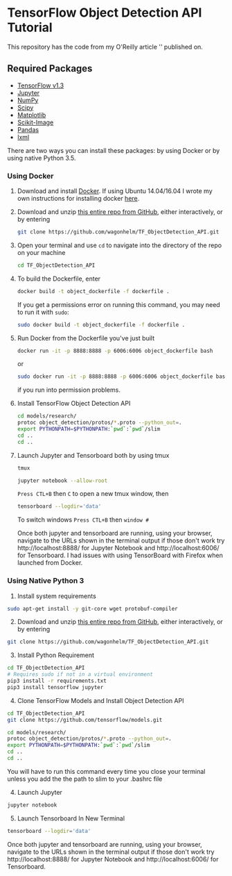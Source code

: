 # TensorFlow Object Detection API Tutorial

This repository has the code from my O'Reilly article '' published on.


## Required Packages
* [TensorFlow v1.3](http://www.tensorflow.org/)
* [Jupyter](http://jupyter.org/)
* [NumPy](http://www.numpy.org/)
* [Scipy](https://www.scipy.org/)
* [Matplotlib](http://matplotlib.org/)
* [Scikit-Image](http://scikit-image.org/)
* [Pandas](http://pandas.pydata.org/)
* [lxml](http://lxml.de/)

There are two ways you can install these packages: by using Docker or by using native Python 3.5.

### Using Docker

1. Download and install [Docker](https://www.docker.com/).  If using Ubuntu 14.04/16.04 I wrote my own instructions for installing docker [here](https://github.com/wagonhelm/ML-Workstation-Installation-Guide#install-docker).

2. Download and unzip [this entire repo from GitHub](https://github.com/wagonhelm/TF_ObjectDetection_API), either interactively, or by entering
    ```bash
    git clone https://github.com/wagonhelm/TF_ObjectDetection_API.git

    ```

3. Open your terminal and use `cd` to navigate into the directory of the repo on your machine
    ```bash
    cd TF_ObjectDetection_API
    ```
    
4. To build the Dockerfile, enter
    ```bash
    docker build -t object_dockerfile -f dockerfile .
    ```
    If you get a permissions error on running this command, you may need to run it with `sudo`:
    ```bash
    sudo docker build -t object_dockerfile -f dockerfile .
    ```

5. Run Docker from the Dockerfile you've just built
    ```bash
    docker run -it -p 8888:8888 -p 6006:6006 object_dockerfile bash
    ```
    or
    ```bash
    sudo docker run -it -p 8888:8888 -p 6006:6006 object_dockerfile bash
    ```
    if you run into permission problems.

6. Install TensorFlow Object Detection API
    ```bash
    cd models/research/
    protoc object_detection/protos/*.proto --python_out=.
    export PYTHONPATH=$PYTHONPATH:`pwd`:`pwd`/slim
    cd ..
    cd ..
    ```

7. Launch Jupyter and Tensorboard both by using tmux 
    ```bash
    tmux
    
    jupyter notebook --allow-root
    ```
    `Press CTL+B` then `C` to open a new tmux window, then
    
    ```bash
    tensorboard --logdir='data'
    ```
    To switch windows `Press CTL+B` then `window #` 
 
    Once both jupyter and tensorboard are running, using your browser, navigate to the URLs shown in the terminal output if those don't work  try http://localhost:8888/ for Jupyter Notebook and http://localhost:6006/ for Tensorboard.  I had issues with using TensorBoard with Firefox when launched from Docker.
    
### Using Native Python 3

1. Install system requirements

```bash
sudo apt-get install -y git-core wget protobuf-compiler 
```
2. Download and unzip [this entire repo from GitHub](https://github.com/wagonhelm/TF_ObjectDetection_API), either interactively, or by entering

```bash
git clone https://github.com/wagonhelm/TF_ObjectDetection_API.git
```

3. Install Python Requirement

```bash
cd TF_ObjectDetection_API
# Requires sudo if not in a virtual environment
pip3 install -r requirements.txt
pip3 install tensorflow jupyter
```
4. Clone TensorFlow Models and Install Object Detection API

```bash
cd TF_ObjectDetection_API
git clone https://github.com/tensorflow/models.git
```

```bash
cd models/research/
protoc object_detection/protos/*.proto --python_out=.
export PYTHONPATH=$PYTHONPATH:`pwd`:`pwd`/slim
cd ..
cd ..
```
You will have to run this command every time you close your terminal unless you add the the path to slim to your .bashrc file

4. Launch Jupyter
```bash
jupyter notebook
```
5. Launch Tensorboard In New Terminal
```bash
tensorboard --logdir='data'
```
Once both jupyter and tensorboard are running, using your browser, navigate to the URLs shown in the terminal output if those don't work  try http://localhost:8888/ for Jupyter Notebook and http://localhost:6006/ for Tensorboard.


    
